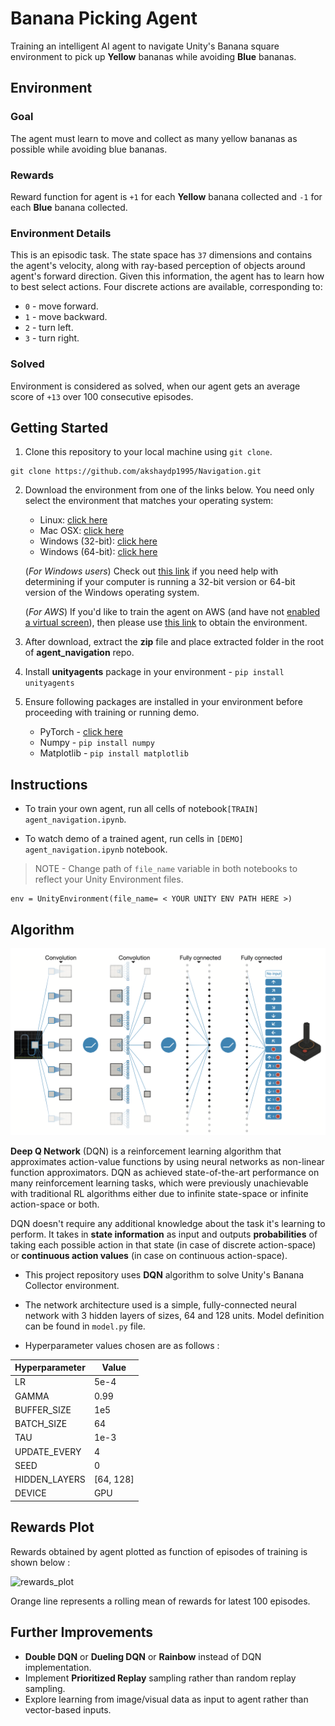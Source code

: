 # Banana Picking Agent

Training an intelligent AI agent to navigate Unity's Banana square environment to pick up **Yellow** bananas while avoiding **Blue** bananas.

## Environment

### Goal
The agent must learn to move and collect as many yellow bananas as possible while avoiding blue bananas.

### Rewards
Reward function for agent is `+1` for each **Yellow** banana collected and `-1` for each **Blue** banana collected.

### Environment Details
This is an episodic task. The state space has `37` dimensions and contains the agent's velocity, along with ray-based perception of objects around agent's forward direction. Given this information, the agent has to learn how to best select actions. Four discrete actions are available, corresponding to:

- `0` - move forward.
- `1` - move backward.
- `2` - turn left.
- `3` - turn right.

### Solved
Environment is considered as solved, when our agent gets an average score of `+13` over 100 consecutive episodes.

## Getting Started

1. Clone this repository to your local machine using `git clone`.
```
git clone https://github.com/akshaydp1995/Navigation.git
```

2. Download the environment from one of the links below.  You need only select the environment that matches your operating system:
    - Linux: [click here](https://s3-us-west-1.amazonaws.com/udacity-drlnd/P1/Banana/Banana_Linux.zip)
    - Mac OSX: [click here](https://s3-us-west-1.amazonaws.com/udacity-drlnd/P1/Banana/Banana.app.zip)
    - Windows (32-bit): [click here](https://s3-us-west-1.amazonaws.com/udacity-drlnd/P1/Banana/Banana_Windows_x86.zip)
    - Windows (64-bit): [click here](https://s3-us-west-1.amazonaws.com/udacity-drlnd/P1/Banana/Banana_Windows_x86_64.zip)

    (_For Windows users_) Check out [this link](https://support.microsoft.com/en-us/help/827218/how-to-determine-whether-a-computer-is-running-a-32-bit-version-or-64) if you need help with determining if your computer is running a 32-bit version or 64-bit version of the Windows operating system.

    (_For AWS_) If you'd like to train the agent on AWS (and have not [enabled a virtual screen](https://github.com/Unity-Technologies/ml-agents/blob/master/docs/Training-on-Amazon-Web-Service.md)), then please use [this link](https://s3-us-west-1.amazonaws.com/udacity-drlnd/P1/Banana/Banana_Linux_NoVis.zip) to obtain the environment.

3. After download, extract the **zip** file and place extracted folder in the root of **agent_navigation** repo.

4. Install **unityagents** package in your environment - `pip install unityagents`

5. Ensure following packages are installed in your environment before proceeding with training or running demo.
    - PyTorch - [click here](https://pytorch.org/get-started/locally/)
    - Numpy - `pip install numpy`
    - Matplotlib - `pip install matplotlib`


## Instructions

- To train your own agent, run all cells of notebook`[TRAIN] agent_navigation.ipynb`.

- To watch demo of a trained agent, run cells in `[DEMO] agent_navigation.ipynb` notebook.

> NOTE - Change path of `file_name` variable in both notebooks to reflect your Unity Environment files.
```
env = UnityEnvironment(file_name= < YOUR UNITY ENV PATH HERE >)
```

## Algorithm

![dqn](https://github.com/akshaydp1995/Banana_Collector/blob/master/assets/dqn.png)

**Deep Q Network** (DQN) is a reinforcement learning algorithm that approximates action-value functions by using neural networks as non-linear function approximators. DQN as achieved state-of-the-art performance on many reinforcement learning tasks, which were previously unachievable with traditional RL algorithms either due to infinite state-space or infinite action-space or both.

DQN doesn't require any additional knowledge about the task it's learning to perform. It takes in **state information** as input and outputs **probabilities** of taking each possible action in that state (in case of discrete action-space) or **continuous action values** (in case on continuous action-space).

- This project repository uses **DQN** algorithm to solve Unity's Banana Collector environment.

- The network architecture used is a simple, fully-connected neural network with 3 hidden layers of sizes, 64 and 128 units. Model definition can be found in `model.py` file.

- Hyperparameter values chosen are as follows :

| Hyperparameter | Value |
| -------------- | ------ |
| LR | 5e-4 |
| GAMMA | 0.99 |
| BUFFER_SIZE | 1e5 |
| BATCH_SIZE | 64 |
| TAU | 1e-3 |
| UPDATE_EVERY | 4 |
| SEED | 0 |
| HIDDEN_LAYERS | [64, 128] |
| DEVICE | GPU |

## Rewards Plot

Rewards obtained by agent plotted as function of episodes of training is shown below :

![rewards_plot](https://raw.githubusercontent.com/akshaydp1995/agent_navigation/master/assets/rewards.png)

Orange line represents a rolling mean of rewards for latest 100 episodes.

## Further Improvements

- **Double DQN** or **Dueling DQN** or **Rainbow** instead of DQN implementation.
- Implement **Prioritized Replay** sampling rather than random replay sampling.
- Explore learning from image/visual data as input to agent rather than vector-based inputs.
